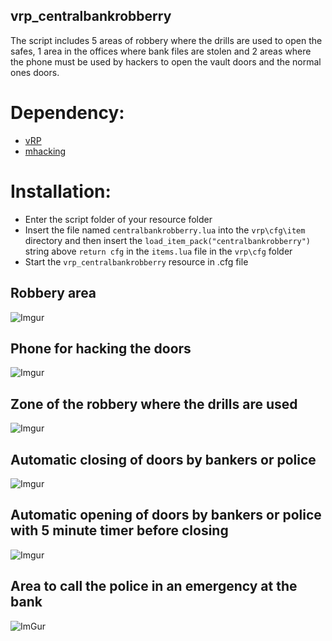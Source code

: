 ## vrp_centralbankrobberry

The script includes 5 areas of robbery where the drills are used to open the safes, 1 area in the offices where bank files are stolen and 2 areas where the phone must be used by hackers to open the vault doors and the normal ones doors.

# Dependency:
- [vRP](https://github.com/DunkoUK/dunko_vrp)
- [mhacking](https://forum.cfx.re/t/release-simple-hacking-minigame/62095)

# Installation:
- Enter the script folder of your resource folder
- Insert the file named `centralbankrobberry.lua` into the `vrp\cfg\item` directory and then insert the `load_item_pack("centralbankrobberry")` string above `return cfg` in the `items.lua` file in the `vrp\cfg` folder
- Start the `vrp_centralbankrobberry` resource in .cfg file

## Robbery area
![Imgur](https://i.imgur.com/UQlnszI.png)
## Phone for hacking the doors
![Imgur](https://i.imgur.com/T70DHU7.jpg)
## Zone of the robbery where the drills are used
![Imgur](https://i.imgur.com/YcLbtxz.jpg)
## Automatic closing of doors by bankers or police
![Imgur](https://i.imgur.com/ZAAscK5.png)
## Automatic opening of doors by bankers or police with 5 minute timer before closing
![Imgur](https://i.imgur.com/bNaOGke.png)
## Area to call the police in an emergency at the bank
![ImGur](https://i.imgur.com/hmni2Ha.png)
